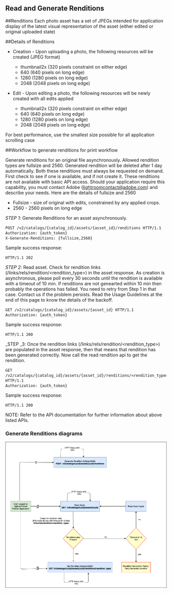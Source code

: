 ## Read and Generate Renditions

##Renditions
Each photo asset has a set of JPEGs intended for application display of the latest visual representation of the asset (either edited or original uploaded state)

##Details of Renditions

* Creation - Upon uploading a photo, the following resources will be created (JPEG format)
    * thumbnail2x (320 pixels constraint on either edge) 
    * 640 (640 pixels on long edge)
    * 1280 (1280 pixels on long edge) 
    * 2048 (2048 pixels on long edge) 
    
* Edit - Upon editing a photo, the following resources will be newly created with all edits applied
    * thumbnail2x (320 pixels constraint on either edge) 
    * 640 (640 pixels on long edge) 
    * 1280 (1280 pixels on long edge) 
    * 2048 (2048 pixels on long edge) 
    
For best performance, use the smallest size possible for all application scrolling case 


##Workflow to generate renditions for print workflow

Generate renditions for an original file asynchronously. Allowed rendition types are fullsize and 2560. Generated rendition will be deleted after 1 day automatically. Both these renditions must always be requested on demand.  First check to see if one is available, and if not create it. These renditions are not available with basic API access. Should your application require this capability, you must contact Adobe (lightroomcontact@adobe.com) and describe your needs. Here are the details of fullsize and 2560
- Fullsize - size of original with edits, constrained by any applied crops.
- 2560 - 2560 pixels on long edge 


_STEP 1_: Generate Renditions for an asset asynchronously.

```
POST /v2/catalogs/{catalog_id}/assets/{asset_id}/renditions HTTP/1.1
Authorization: {auth_token}
X-Generate-Renditions: {fullsize,2560}
```

Sample success response:

```
HTTP/1.1 202
```

_STEP 2_: Read asset. Check for rendition links (/links/rels/rendition/<rendition_type>) in the asset response. As creation is asynchronous, please poll every 30 seconds until the rendition is available with a timeout of 10 min. If renditions are not genearted within 10 min then probably the operations has failed. You need to retry from Step 1 in that case. Contact us if the problem persists. Read the Usage Guidelines at the end of this page to know the details of the backoff.

```
GET /v2/catalogs/{catalog_id}/assets/{asset_id} HTTP/1.1
Authorization: {auth_token}
```

Sample success response:

```
HTTP/1.1 200
```

_STEP _3: Once the rendition links (/links/rels/rendition/<rendition_type>) are populated in the asset response, then that means that rendition has been generated correctly. Now call the read rendition api to get the rendition. 

```
GET /v2/catalogs/{catalog_id}/assets/{asset_id}/renditions/<rendition_type> HTTP/1.1
Authorization: {auth_token}
```

Sample success response:

```
HTTP/1.1 200
```

NOTE: Refer to the API documentation for further information about above listed APIs.

### Generate Renditions diagrams
![Generate Renditions for Lightroom Assets](../docs/images/PrintWorkflow.png)


